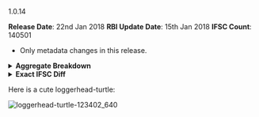 1.0.14

**Release Date**: 22nd Jan 2018
**RBI Update Date**: 15th Jan 2018
**IFSC Count**: 140501

- Only metadata changes in this release.

<details><summary><strong>Aggregate Breakdown</strong>
</summary>

```
      1 +ESMF
      1 +GSCB
      1 +ICIC
      1 +IDFB
      1 +KVBL
      1 +NKGS
      1 +PUNB
      1 +UBIN
      1 +UTKS
      2 +CNRB
      2 +SBIN
      2 +SUNB
      2 +SYNB
      3 +APGB
      3 +KARB
      3 +YESB
      4 +HDFC
      4 +INDB
      5 +IBKL
      5 +KVGB
      6 +IDIB
      6 +UJVN
     10 +UTIB
```
</details>

<details><summary><strong>Exact IFSC Diff</strong></summary>

```diff
+APGB0003210
+APGB0003211
+APGB0005241
+CNRB0003668
+CNRB0006716
+ESMF0001184
+GSCB0UKALOL
+HDFC0009267
+HDFC0009271
+HDFC0009274
+HDFC0009277
+IBKL01058MA
+IBKL01058MB
+IBKL01058MC
+IBKL01058MD
+IBKL0285BUB
+ICIC0004202
+IDFB0040421
+IDIB000A205
+IDIB000B200
+IDIB000K310
+IDIB000M321
+IDIB000M327
+IDIB000R117
+INDB0001371
+INDB0001381
+INDB0001394
+INDB0001395
+KARB0000043
+KARB0000218
+KARB0000695
+KVBL0002220
+KVGB0002116
+KVGB0003212
+KVGB0003424
+KVGB0004309
+KVGB0007113
+NKGS0000115
+PUNB0964000
+SBIN0014320
+SBIN0061172
+SUNB0000017
+SUNB0000018
+SYNB0000709
+SYNB0000947
+UBIN0580422
+UJVN0003350
+UJVN0003538
+UJVN0003539
+UJVN0003542
+UJVN0003563
+UJVN0003567
+UTIB0003681
+UTIB0003737
+UTIB0003738
+UTIB0003739
+UTIB0003746
+UTIB0003776
+UTIB0003792
+UTIB0003793
+UTIB0003798
+UTIB0003800
+UTKS0001508
+YESB0001072
+YESB0MCCB01
+YESB0MOCB01
```
</details>

Here is a cute loggerhead-turtle:

![loggerhead-turtle-123402_640](https://user-images.githubusercontent.com/584253/35221477-41c5371a-ffa0-11e7-8e14-bb97d8d8d0a5.jpg)
